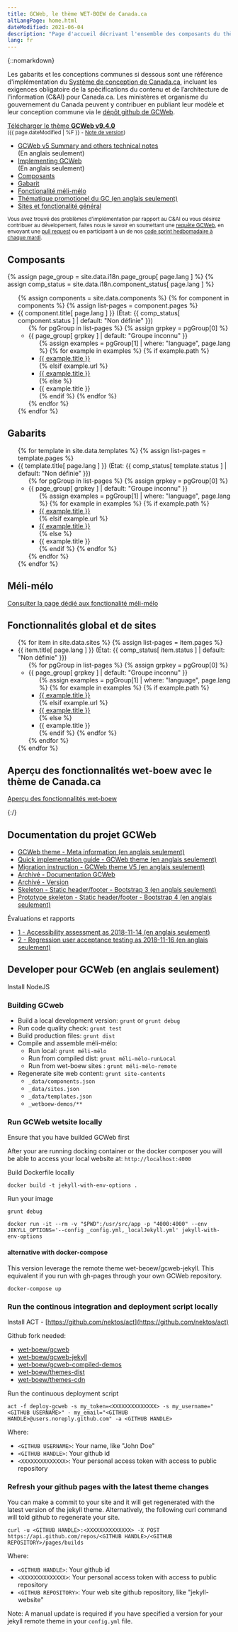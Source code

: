 ```yaml
---
title: GCWeb, le thème WET-BOEW de Canada.ca
altLangPage: home.html
dateModified: 2021-06-04
description: "Page d'accueil décrivant l'ensemble des composants du thème de Canada.ca, nommé GCWeb."
lang: fr
---
```


{::nomarkdown}
<div class="row">
	<div class="col-md-7 col-lg-8">
		<p>Les gabarits et les conceptions communes si dessous sont une référence d'implémentation du <a href="https://conception.canada.ca">Système de conception de Canada.ca</a>, incluant les exigences obligatoire de la spécifications du contenu et de l’architecture de l'information (C&amp;AI) pour Canada.ca. Les ministères et organisme du gouvernement du Canada peuvent y contribuer en publiant leur modèle et leur conception commune via le <a href="https://github.com/wet-boew/GCWeb">dépôt github de GCWeb</a>.</p>
	</div>
	<div class="col-xs-12 col-md-auto pull-right">
		<p><a href="https://github.com/wet-boew/GCWeb/archive/v9.4.0.zip" class="btn btn-primary">Télécharger le thème <strong>GCWeb v9.4.0</strong></a><br />
			<small>(<time>{{ page.dateModified | %F }}</time> - <a href="https://github.com/wet-boew/gcweb/releases/tag/v9.4.0">Note de version</a>)</small></p>
	</div>
</div>

<ul class="colcount-md-2">
	<li><a href="docs/index.html" hreflang="en" lang="en">GCWeb v5 Summary and others technical notes</a> <br />(En anglais seulement)</li>
	<li><a href="docs/implementing.html" hreflang="en" lang="en">Implementing GCWeb</a> <br />(En anglais seulement)</li>
	<li><a href="#composants">Composants</a></li>
	<li><a href="#gabarits">Gabarit</a></li>
	<li><a href="méli-mélo/méli-mélo-fr.html">Fonctionalité méli-mélo</a></li>
	<li><a href="thématique/gc-thématique-en.html" hreflang="en">Thématique promotionel du GC (en anglais seulement)</a></li>
	<li><a href="#sitesglobal">Sites et fonctionalité général</a></li>
</ul>

<p><small>Vous avez trouvé des problèmes d'implémentation par rapport au C&amp;AI ou vous désirez contribuer au dévelopement, faites nous le savoir en soumettant une <a href="https://github.com/wet-boew/GCWeb/issues/new?title=C&amp;IA%20implementation%20error:%20" hreflang="en">requête GCWeb</a>, en envoyant une <a href="https://github.com/wet-boew/GCWeb/pulls" hreflang="en" lang="en">pull request</a> ou en participant à un de nos <a href="https://wet-boew.github.io/wet-boew-documentation/index-en.html#wet-boew-code-sprint" hreflang="en"><span lang="en">code sprint</span> hedbomadaire à chaque mardi</a>.</small></p>
<!--
Les états suivant n'ont été transposé encore avec la réorganisation de la structure du dépôt
<details>
	<summary>Définition des états</summary>
	<dl class="dl-horizontal mrgn-bttm-0">
		<dt><span class="label label-success">Conforme</span></dt>
		<dd>Conforme aux exigences définie par la dernière version publié des spécifications du C&amp;AI.</dd>
		<dt><span class="label label-success">Stable</span></dt>
		<dd>Rencontre les exigences d'une spécification.</dd>
		<dt><span class="label label-info">Information</span></dt>
		<dd>It's for your information. It's complete and suggestive but not defined by and from a specification yet.</dd>
		<dt><span class="label label-info">Revalidation requise</span></dt>
		<dd>Précédemment conforme, mais requière une nouvelle validation manuel afin de s'assurer qu'il continue à rencontrer les exigences tel que définie par la dernière version publié de sa spécification.</dd>
		<dt><span class="label label-warning">Partiel</span></dt>
		<dd>Partiellement conforme au C&amp;AI ou partiellement stable car il inclus des modifications nécessaire afin d'obtenir une conformité aux norme web essentiel, tel que le WCAG 2.0 Niveau AA.</dd>
		<dt><span class="label label-warning">Désuet</span></dt>
		<dd>N'est pas conforme à la dernière spécification, mais il l'a précedemment été. Son rétablisement à la conformité nécessite des changements immédiat.</dd>
		<dt><span class="label label-default">Arriéré</span></dt>
		<dd>Nécessite du dévelopement.</dd>
		<dt><span class="label label-danger">Incomplet</span></dt>
		<dd>Incomplet car il ne se conforme pas complétement à toute les exigences de la spécification. Nécessite encore des travaux de dévelopement.</dd>
		<dt><span class="label label-danger">Obsolète</span></dt>
		<dd>Ne pas utilisé car c'est obsolète, mais disponible pour votre information.</dd>
	</dl>
</details>
-->
<h2 id="composants">Composants</h2>

{% assign page_group = site.data.i18n.page_group[ page.lang ] %}
{% assign comp_status = site.data.i18n.component_status[ page.lang ] %}

<ul>
{% assign components = site.data.components %}
{% for component in components %}
	{% assign list-pages = component.pages %}
	<li>{{ component.title[ page.lang ] }} (État: {{ comp_status[ component.status ] | default: "Non définie" }})
	<ul>
	{% for pgGroup in list-pages %}
		{% assign grpkey = pgGroup[0] %}
		<li>{{ page_group[ grpkey ] | default: "Groupe inconnu" }}
			<ul>
			{% assign examples = pgGroup[1] | where: "language", page.lang %}
			{% for example in examples %}
				{% if example.path %}
				<li><a href="components/
							{%- if component.componentName -%}
								{{ component.componentName }}/
							{%- endif -%}
						{{ example.path }}">{{ example.title }}</a></li>
				{% elsif example.url %}
					<li><a href="{{ example.url }}">{{ example.title }}</a></li>
				{% else %}
					<li>{{ example.title }}</li>
				{% endif %}
			{% endfor %}
			</ul>
		</li>
	{% endfor %}
	</ul></li>
{% endfor %}
</ul>

<h2 id="gabarits">Gabarits</h2>
<ul>
{% for template in site.data.templates %}
	{% assign list-pages = template.pages %}
	<li>{{ template.title[ page.lang ] }} (État: {{ comp_status[ template.status ] | default: "Non définie" }})
	<ul>
	{% for pgGroup in list-pages %}
		{% assign grpkey = pgGroup[0] %}
		<li>{{ page_group[ grpkey ] | default: "Groupe inconnu" }}
			<ul>
			{% assign examples = pgGroup[1] | where: "language", page.lang %}
			{% for example in examples %}
				{% if example.path %}
				<li><a href="templates/
							{%- if template.componentName -%}
								{{ template.componentName }}/
							{%- endif -%}
						{{ example.path }}" lang="{{ example.language }}" hreflang="{{ example.language }}">{{ example.title }}</a></li>
				{% elsif example.url %}
					<li><a href="{{ example.url }}" lang="{{ example.language }}" hreflang="{{ example.language }}">{{ example.title }}</a></li>
				{% else %}
					<li>{{ example.title }}</li>
				{% endif %}
			{% endfor %}
			</ul>
		</li>
	{% endfor %}
	</ul></li>
{% endfor %}
</ul>

<h2 id="méli-mélo">Méli-mélo</h2>

<p><a href="méli-mélo/méli-mélo-fr.html">Consulter la page dédié aux fonctionalité méli-mélo</a></p>


<h2 id="sitesglobal">Fonctionnalités global et de sites</h2>
<ul>
{% for item in site.data.sites %}
	{% assign list-pages = item.pages %}
	<li>{{ item.title[ page.lang ] }} (État: {{ comp_status[ item.status ] | default: "Non définie" }})
	<ul>
	{% for pgGroup in list-pages %}
		{% assign grpkey = pgGroup[0] %}
		<li>{{ page_group[ grpkey ] | default: "Groupe inconnu" }}
			<ul>
			{% assign examples = pgGroup[1] | where: "language", page.lang %}
			{% for example in examples %}
				{% if example.path %}
				<li><a href="sites/
							{%- if item.componentName -%}
								{{ item.componentName }}/
							{%- endif -%}
						{{ example.path }}">{{ example.title }}</a></li>
				{% elsif example.url %}
					<li><a href="{{ example.url }}">{{ example.title }}</a></li>
				{% else %}
					<li>{{ example.title }}</li>
				{% endif %}
			{% endfor %}
			</ul>
		</li>
	{% endfor %}
	</ul></li>
{% endfor %}
</ul>


<h2>Aperçu des fonctionnalités wet-boew avec le thème de Canada.ca</h2>
<p><a href="/gcweb-compiled-demos/index.html#wet-boew">Aperçu des fonctionnalités wet-boew</a></p>
{:/}

## Documentation du projet GCWeb

* [GCWeb theme - Meta information (en anglais seulement)](docs/index.html)
* [Quick implementation guide - GCWeb theme (en anglais seulement)](docs/implementing.html)
* [Migration instruction - GCWeb theme V5 (en anglais seulement)](docs/v5-migration.html)
* [Archivé - Documentation GCWeb](docs/GCWeb-fr.html)
* [Archivé - Version](docs/release/index-fr.html)
* [Skeleton - Static header/footer - Bootstrap 3 (en anglais seulement)](docs/static-header-footer/bootstrap-3.html)
* [Prototype skeleton - Static header/footer - Bootstrap 4 (en anglais seulement)](docs/static-header-footer/bootstrap-4.html)

Évaluations et rapports

* [1 - Accessibility assessment as 2018-11-14 (en anglais seulement)](docs/evaluation-report/1-accessibility.html)
* [2 - Regression user acceptance testing as 2018-11-16 (en anglais seulement)](docs/evaluation-report/2-wetplugin-gcweb2.html)

## Developer pour GCWeb (en anglais seulement)

Install NodeJS

### Building GCweb

* Build a local development version: `grunt` or `grunt debug`
* Run code quality check: `grunt test`
* Build production files: `grunt dist`
* Compile and assemble méli-mélo:
	* Run local: `grunt méli-mélo`
	* Run from compiled dist: `grunt méli-mélo-runLocal`
	* Run from wet-boew sites : `grunt méli-mélo-remote`
* Regenerate site web content: `grunt site-contents`
	* `_data/components.json`
	* `_data/sites.json`
	* `_data/templates.json`
	* `_wetboew-demos/**`

### Run GCWeb wetsite locally

Ensure that you have builded GCWeb first

After your are running docking container or the docker composer you will be able to access your local website at: `http://localhost:4000`

Build Dockerfile locally

```
docker build -t jekyll-with-env-options .
```

Run your image
```
grunt debug

docker run -it --rm -v "$PWD":/usr/src/app -p "4000:4000" --env JEKYLL_OPTIONS='--config _config.yml,_localJekyll.yml' jekyll-with-env-options
```

#### alternative with docker-compose

This version leverage the remote theme wet-beoew/gcweb-jekyll. This equivalent if you run with gh-pages through your own GCWeb repository.

```
docker-compose up
```

### Run the continous integration and deployment script locally

Install ACT - [https://github.com/nektos/act](https://github.com/nektos/act)

Github fork needed:

* [wet-boew/gcweb](https://github.com/wet-boew/gcweb)
* [wet-boew/gcweb-jekyll](https://github.com/wet-boew/gcweb-jekyll)
* [wet-boew/gcweb-compiled-demos](https://github.com/wet-boew/gcweb-compiled-demos)
* [wet-boew/themes-dist](https://github.com/wet-boew/themes-dist)
* [wet-boew/themes-cdn](https://github.com/wet-boew/themes-cdn)

Run the continuous deployment script

```
act -f deploy-gcweb -s my_token=<XXXXXXXXXXXXXX> -s my_username="<GITHUB USERNAME>" - my_email="<GITHUB HANDLE>@users.noreply.github.com" -a <GITHUB HANDLE>
```

Where:
* `<GITHUB USERNAME>`: Your name, like "John Doe"
* `<GITHUB HANDLE>`: Your github id
* `<XXXXXXXXXXXXXX>`: Your personal access token with access to public repository

### Refresh your github pages with the latest theme changes

You can make a commit to your site and it will get regenerated with the latest version of the jekyll theme. Alternatively, the following curl command will told github to regenerate your site.

```
curl -u <GITHUB HANDLE>:<XXXXXXXXXXXXXX> -X POST https://api.github.com/repos/<GITHUB HANDLE>/<GITHUB REPOSITORY>/pages/builds
```

Where:
* `<GITHUB HANDLE>`: Your github id
* `<XXXXXXXXXXXXXX>`: Your personal access token with access to public repository
* `<GITHUB REPOSITORY>`: Your web site github repository, like "jekyll-website"

Note: A manual update is required if you have specified a version for your jekyll remote theme in your `config.yml` file.
